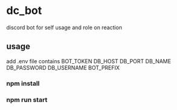 # dc_bot
discord bot for self usage and role on reaction
## usage

add .env file contains BOT_TOKEN DB_HOST DB_PORT DB_NAME DB_PASSWORD DB_USERNAME BOT_PREFIX

### npm install
### npm run start
